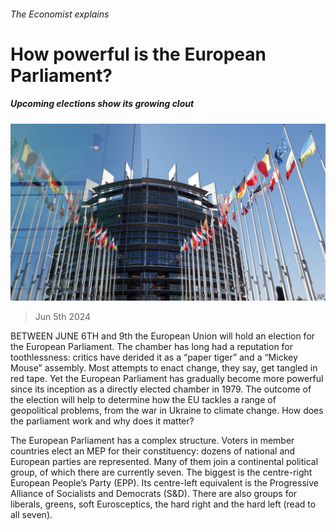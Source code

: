 ###### The Economist explains

# How powerful is the European Parliament? 

##### Upcoming elections show its growing clout 

![image](images/20240608_BLP509.jpg) 

> Jun 5th 2024 

BETWEEN JUNE 6TH and 9th the European Union will hold an election for the European Parliament. The chamber has long had a reputation for toothlessness: critics have derided it as a “paper tiger” and a “Mickey Mouse” assembly. Most attempts to enact change, they say, get tangled in red tape. Yet the European Parliament has gradually become more powerful since its inception as a directly elected chamber in 1979. The outcome of the election will help to determine how the EU tackles a range of geopolitical problems, from the war in Ukraine to climate change. How does the parliament work and why does it matter?

The European Parliament has a complex structure. Voters in member countries elect an MEP for their constituency: dozens of national and European parties are represented. Many of them join a continental political group, of which there are currently seven. The biggest is the centre-right European People’s Party (EPP). Its centre-left equivalent is the Progressive Alliance of Socialists and Democrats (S&amp;D). There are also groups for liberals, greens, soft Eurosceptics, the hard right and the hard left (read  to all seven). 

